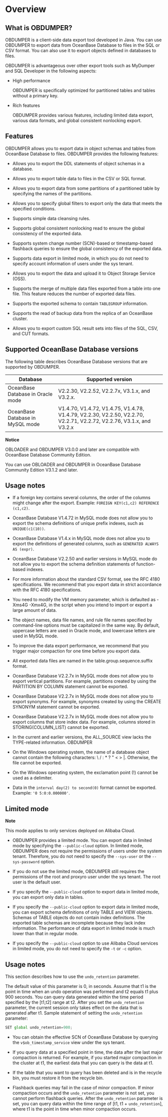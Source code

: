 Overview 
=============================



What is OBDUMPER? 
--------------------------------------

OBDUMPER is a client-side data export tool developed in Java. You can use OBDUMPER to export data from OceanBase Database to files in the SQL or CSV format. You can also use it to export objects defined in databases to files. 

OBDUMPER is advantageous over other export tools such as MyDumper and SQL Developer in the following aspects:

* High performance

  OBDUMPER is specifically optimized for partitioned tables and tables without a primary key.
  

* Rich features

  OBDUMPER provides various features, including limited data export, various data formats, and global consistent nonlocking export.
  




Features 
-----------------------------

OBDUMPER allows you to export data in object schemas and tables from OceanBase Database to files. OBDUMPER provides the following features:

* Allows you to export the DDL statements of object schemas in a database.

  

* Allows you to export table data to files in the CSV or SQL format.

  

* Allows you to export data from some partitions of a partitioned table by specifying the names of the partitions.

  

* Allows you to specify global filters to export only the data that meets the specified conditions.

  

* Supports simple data cleansing rules.

  

* Supports global consistent nonlocking read to ensure the global consistency of the exported data.

  

* Supports system change number (SCN)-based or timestamp-based flashback queries to ensure the global consistency of the exported data.

  

* Supports data export in limited mode, in which you do not need to specify account information of users under the sys tenant.

  

* Allows you to export the data and upload it to Object Storage Service (OSS).

  

* Supports the merge of multiple data files exported from a table into one file. This feature reduces the number of exported data files.

  

* Supports the exported schema to contain `TABLEGROUP` information.

  

* Supports the read of backup data from the replica of an OceanBase cluster.

  

* Allows you to export custom SQL result sets into files of the SQL, CSV, and CUT formats.

  




Supported OceanBase Database versions 
----------------------------------------------------------

The following table describes OceanBase Database versions that are supported by OBDUMPER.


|           **Database**            |                                                 **Supported version**                                                 |
|-----------------------------------|-----------------------------------------------------------------------------------------------------------------------|
| OceanBase Database in Oracle mode | V2.2.30, V2.2.52, V2.2.7x, V3.1.x, and V3.2.x.                                                                        |
| OceanBase Database in MySQL mode  | V1.4.70, V1.4.72, V1.4.75, V1.4.78, V1.4.79, V2.2.30, V2.2.50, V2.2.70, V2.2.71, V2.2.72, V2.2.76, V3.1.x, and V3.2.x |


**Notice**



OBLOADER and OBDUMPER V3.0.0 and later are compatible with OceanBase Database Community Edition. 

You can use OBLOADER and OBDUMPER in OceanBase Database Community Edition V3.1.2 and later.

Usage notes 
--------------------------------

* If a foreign key contains several columns, the order of the columns might change after the export. Example: `FOREIGN KEY(c1,c2) REFERENCE (c1,c2)`.

  

* OceanBase Database V1.4.72 in MySQL mode does not allow you to export the schema definitions of unique prefix indexes, such as `UNIQUE(c1(10))`.

  

* OceanBase Database V1.4.x in MySQL mode does not allow you to export the definitions of generated columns, such as `GENERATED ALWAYS AS (expr)`.

  

* OceanBase Database V2.2.50 and earlier versions in MySQL mode do not allow you to export the schema definition statements of function-based indexes.

  

* For more information about the standard CSV format, see the RFC 4180 specifications. We recommend that you export data in strict accordance with the RFC 4180 specifications.

  

* You need to modify the VM memory parameter, which is defaulted as -Xms4G -Xmx4G, in the script when you intend to import or export a large amount of data.

  

* The object names, data file names, and rule file names specified by command-line options must be capitalized in the same way. By default, uppercase letters are used in Oracle mode, and lowercase letters are used in MySQL mode.

  

* To improve the data export performance, we recommend that you trigger major compaction for one time before you export data.

  

* All exported data files are named in the table.group.sequence.suffix format.

  

* OceanBase Database V2.2.7x in MySQL mode does not allow you to export vertical partitions. For example, partitions created by using the PARTITION BY COLUMN statement cannot be exported.

  

* OceanBase Database V2.2.7x in MySQL mode does not allow you to export synonyms. For example, synonyms created by using the CREATE SYNONYM statement cannot be exported.

  

* OceanBase Database V2.2.7x in MySQL mode does not allow you to export columns that store index data. For example, columns stored in STORING(COLUMN_LIST) cannot be exported.

  

*
  In the current and earlier versions, the ALL_SOURCE view lacks the TYPE-related information. OBDUMPER
  

* On the Windows operating system, the name of a database object cannot contain the following characters: \\ / : \* ? " \< \> \|. Otherwise, the file cannot be exported.

  

* On the Windows operating system, the exclamation point (!) cannot be used as a delimiter.

  

* Data in the `interval day(2) to second(0)` format cannot be exported. Example: `'0 5:0:0.000000'`.

  




Limited mode 
---------------------------------

**Note**



This mode applies to only services deployed on Alibaba Cloud.

* OBDUMPER provides a limited mode. You can export data in limited mode by specifying the `--public-cloud` option. In limited mode, OBDUMPER does not require the permissions of users under the system tenant. Therefore, you do not need to specify the `--sys-user` or the `--sys-password` option.

  

* If you do not use the limited mode, OBDUMPER still requires the permissions of the root and proxyro user under the sys tenant. The root user is the default user.

  

* If you specify the `--public-cloud` option to export data in limited mode, you can export only data in tables.

  

* If you specify the `--public-cloud` option to export data in limited mode, you can export schema definitions of only TABLE and VIEW objects. Schemas of TABLE objects do not contain index definitions. The exported table schemas are incomplete because they lack index information. The performance of data export in limited mode is much lower than that in regular mode.

  

* If you specify the `--public-cloud` option to use Alibaba Cloud services in limited mode, you do not need to specify the `-t` or `-c` option.

  




Usage notes 
--------------------------------

This section describes how to use the `undo_retention` parameter. 

The default value of this parameter is 0, in seconds. Assume that t1 is the point in time when an undo operation was performed and t2 equals t1 plus 900 seconds. You can query data generated within the time period specified by the \[t1,t2\] range at t2. After you set the `undo_retention` parameter, the current session only takes effect on the data that is generated after t1. Sample statement of setting the `undo_retention` parameter:

```javascript
SET global undo_retention=900;
```



* You can obtain the effective SCN of OceanBase Database by querying the `v$ob_timestamp_service` view under the sys tenant.

  

* If you query data at a specified point in time, the data after the last major compaction is returned. For example, if you started major compaction in the cluster at t1, the earliest data that you can query is the data at t1.

  

* If the table that you want to query has been deleted and is in the recycle bin, you must restore it from the recycle bin.

  

* Flashback queries may fail in the case of minor compaction. If minor compaction occurs and the `undo_retention` parameter is not set, you cannot perform flashback queries. After the `undo_retention` parameter is set, you can query data within the time range of \[t1, t1 + `undo_retention`\], where t1 is the point in time when minor compaction occurs.

  



